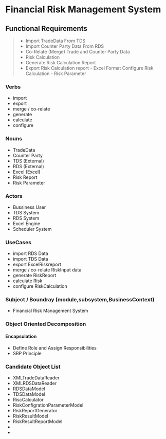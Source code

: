 # Financial Risk Management System

## Functional Requirements

> - Import TradeData From TDS 
> - Import Counter Party Data From RDS
> - Co-Relate (Merge) Trade and Counter Party Data
> - Risk Calculation
> - Generate Risk Calculation Report
> - Export Risk Calculation report - Excel Format
> Configure Risk Calculation  - Risk Parameter

### Verbs
- import
- export
- merge / co-relate
- generate
- calculate
- configure 
### Nouns
- TradeData
- Counter Party
- TDS (External)
- RDS (External)
- Excel (Excel)
- Risk Report
- Risk Parameter

### Actors
- Bussiness User
- TDS System
- RDS System
- Excel Engine
- Scheduler System

### UseCases
 - import RDS Data
 - import TDS Data
- export ExcelRiskreport
- merge / co-relate RiskInput data
- generate RiskReport
- calculate Risk
- configure RiskCalculation
### Subject /  Boundray (module,subsystem,BusinessContext)
- Financial Risk Management System

### Object Oriented Decomposition

#### Encapsulation
- Define Role and Assign Responsibilities
- SRP Principle
### Candidate Object List 

- XMLTradeDataReader
- XMLRDSDataReader
- RDSDataModel
- TDSDataModel
- RiscCalculator
- RiskConfigrationParameterModel
- RiskReportGenerator
- RiskResultModel
- RiskResultReportModel
- 
- 

<!--stackedit_data:
eyJoaXN0b3J5IjpbMTM0MjQ4NjkyNSwtMjEwMTM1ODM2NCw2MD
gyNzE1MjMsMTI2OTU1ODc5MywzNDg0MjM0ODAsMTUyOTkzNjcw
Myw3NjAwMDA2OTYsMTg1MDg2MjY4OSwtMTIyMTk4MDk5NSwxMz
I0ODY3NDQyXX0=
-->